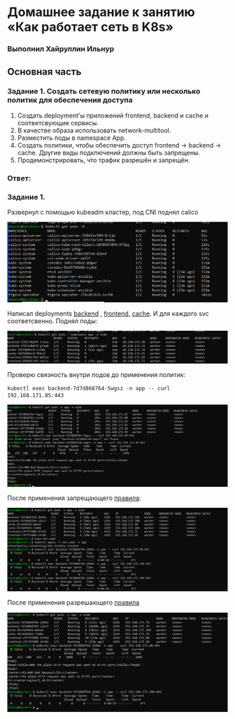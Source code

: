 # Домашнее задание к занятию  «Как работает сеть в K8s»

### Выполнил Хайруллин Ильнур

## Основная часть

### Задание 1. Создать сетевую политику или несколько политик для обеспечения доступа

1. Создать deployment'ы приложений frontend, backend и cache и соответсвующие сервисы.
2. В качестве образа использовать network-multitool.
3. Разместить поды в namespace App.
4. Создать политики, чтобы обеспечить доступ frontend -> backend -> cache. Другие виды подключений должны быть запрещены.
5. Продемонстрировать, что трафик разрешён и запрещён.

### Ответ:

### Задание 1.

Развернул с помощью kubeadm кластер, под CNI поднял calico

![1](img/1.png)

Написал deployments [backend](https://github.com/khayrullinii/devops-netology/blob/master/13-kuber-03-network-K8S-khayrullin/back.yaml) , [frontend](https://github.com/khayrullinii/devops-netology/blob/master/13-kuber-03-network-K8S-khayrullin/front.yaml), [cache](https://github.com/khayrullinii/devops-netology/blob/master/13-kuber-03-network-K8S-khayrullin/cache.yaml). И для каждого svc соответсвенно. Поднял поды:

![2](img/2.png)

Проверю связность внутри подов до применения политик:

    kubectl exec backend-7d7d868764-5wgsz -n app -- curl 192.168.171.85:443

![3](img/3.png)

После применения запрещающего [правила](https://github.com/khayrullinii/devops-netology/blob/master/13-kuber-03-network-K8S-khayrullin/net_policy.yaml):

![4](img/4.png)

После применения разрешающего [правила](https://github.com/khayrullinii/devops-netology/blob/master/13-kuber-03-network-K8S-khayrullin/policy.yaml)

![5](img/5.png)

